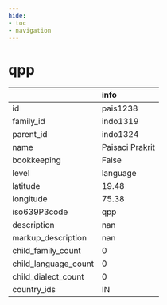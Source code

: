 ```yaml
---
hide:
- toc
- navigation
---
```

# qpp
|                      | info            |
|:---------------------|:----------------|
| id                   | pais1238        |
| family_id            | indo1319        |
| parent_id            | indo1324        |
| name                 | Paisaci Prakrit |
| bookkeeping          | False           |
| level                | language        |
| latitude             | 19.48           |
| longitude            | 75.38           |
| iso639P3code         | qpp             |
| description          | nan             |
| markup_description   | nan             |
| child_family_count   | 0               |
| child_language_count | 0               |
| child_dialect_count  | 0               |
| country_ids          | IN              |